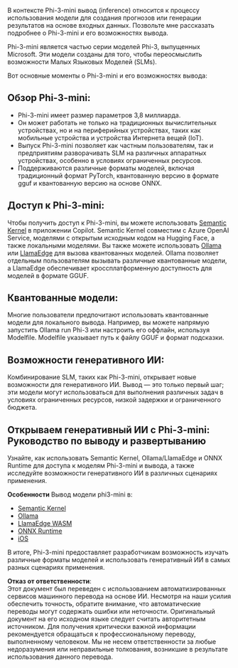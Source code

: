 В контексте Phi-3-mini вывод (inference) относится к процессу использования модели для создания прогнозов или генерации результатов на основе входных данных. Позвольте мне рассказать подробнее о Phi-3-mini и его возможностях вывода.

Phi-3-mini является частью серии моделей Phi-3, выпущенных Microsoft. Эти модели созданы для того, чтобы переосмыслить возможности Малых Языковых Моделей (SLMs).

Вот основные моменты о Phi-3-mini и его возможностях вывода:

## **Обзор Phi-3-mini:**
- Phi-3-mini имеет размер параметров 3,8 миллиарда.
- Он может работать не только на традиционных вычислительных устройствах, но и на периферийных устройствах, таких как мобильные устройства и устройства Интернета вещей (IoT).
- Выпуск Phi-3-mini позволяет как частным пользователям, так и предприятиям разворачивать SLM на различных аппаратных устройствах, особенно в условиях ограниченных ресурсов.
- Поддерживаются различные форматы моделей, включая традиционный формат PyTorch, квантованную версию в формате gguf и квантованную версию на основе ONNX.

## **Доступ к Phi-3-mini:**
Чтобы получить доступ к Phi-3-mini, вы можете использовать [Semantic Kernel](https://github.com/microsoft/SemanticKernelCookBook?WT.mc_id=aiml-138114-kinfeylo) в приложении Copilot. Semantic Kernel совместим с Azure OpenAI Service, моделями с открытым исходным кодом на Hugging Face, а также локальными моделями.
Вы также можете использовать [Ollama](https://ollama.com) или [LlamaEdge](https://llamaedge.com) для вызова квантованных моделей. Ollama позволяет отдельным пользователям вызывать различные квантованные модели, а LlamaEdge обеспечивает кроссплатформенную доступность для моделей в формате GGUF.

## **Квантованные модели:**
Многие пользователи предпочитают использовать квантованные модели для локального вывода. Например, вы можете напрямую запустить Ollama run Phi-3 или настроить его оффлайн, используя Modelfile. Modelfile указывает путь к файлу GGUF и формат подсказки.

## **Возможности генеративного ИИ:**
Комбинирование SLM, таких как Phi-3-mini, открывает новые возможности для генеративного ИИ. Вывод — это только первый шаг; эти модели могут использоваться для выполнения различных задач в условиях ограниченных ресурсов, низкой задержки и ограниченного бюджета.

## **Открываем генеративный ИИ с Phi-3-mini: Руководство по выводу и развертыванию**  
Узнайте, как использовать Semantic Kernel, Ollama/LlamaEdge и ONNX Runtime для доступа к моделям Phi-3-mini и вывода, а также исследуйте возможности генеративного ИИ в различных сценариях применения.

**Особенности**
Вывод модели phi3-mini в:

- [Semantic Kernel](https://github.com/Azure-Samples/Phi-3MiniSamples/tree/main/semantickernel?WT.mc_id=aiml-138114-kinfeylo)
- [Ollama](https://github.com/Azure-Samples/Phi-3MiniSamples/tree/main/ollama?WT.mc_id=aiml-138114-kinfeylo)
- [LlamaEdge WASM](https://github.com/Azure-Samples/Phi-3MiniSamples/tree/main/wasm?WT.mc_id=aiml-138114-kinfeylo)
- [ONNX Runtime](https://github.com/Azure-Samples/Phi-3MiniSamples/tree/main/onnx?WT.mc_id=aiml-138114-kinfeylo)
- [iOS](https://github.com/Azure-Samples/Phi-3MiniSamples/tree/main/ios?WT.mc_id=aiml-138114-kinfeylo)

В итоге, Phi-3-mini предоставляет разработчикам возможность изучать различные форматы моделей и использовать генеративный ИИ в самых разных сценариях применения.

**Отказ от ответственности**:  
Этот документ был переведен с использованием автоматизированных сервисов машинного перевода на основе ИИ. Несмотря на наши усилия обеспечить точность, обратите внимание, что автоматические переводы могут содержать ошибки или неточности. Оригинальный документ на его исходном языке следует считать авторитетным источником. Для получения критически важной информации рекомендуется обращаться к профессиональному переводу, выполненному человеком. Мы не несем ответственности за любые недоразумения или неправильные толкования, возникшие в результате использования данного перевода.